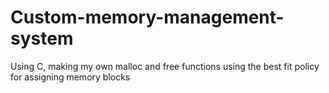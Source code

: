 # Custom-memory-management-system
Using C, making my own malloc and free functions using the best fit policy for assigning memory blocks

